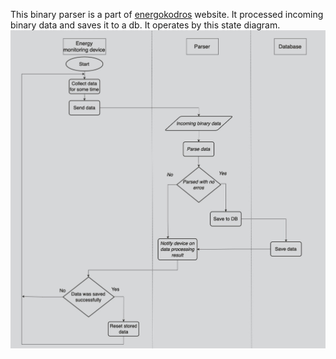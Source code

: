 This binary parser is a part of [energokodros](https://senyehor.github.io/energokodros_website) website. It processed incoming binary data and saves it to a db.
It operates by this state diagram.
![app flow state diagram](.readme_images/flow_state.jpg)
